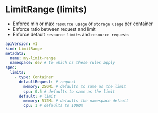 # LimitRange (limits)

- Enforce min or max `resource usage` or `storage usage` per container
- Enforce ratio between request and limit
- Enforce default `resource limits` and `resource requests`

```yaml
apiVersion: v1
kind: LimitRange
metadata:
  name: my-limit-range
  namespace: dev # to which ns these rules apply
spec:
  limits:
    - type: Container
      defaultRequest: # request
        memory: 256Mi # defaults to same as the limit
        cpu: 0.5 # defaults to same as the limit
      default: # limit
        memory: 512Mi # defaults the namespace default
        cpu: 1 # defaults to 1000m
```
